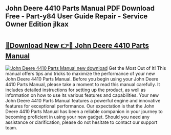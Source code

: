 ## John Deere 4410 Parts Manual PDF Download Free - Part-y84 User Guide Repair - Service Owner Edition jlkax

# <h2><a href="http://bc97071.oget.top/?id=John+Deere+4410+Parts+Manual">🔗Download New 👉🔴 John Deere 4410 Parts Manual</a></h2>

[![John Deere 4410 Parts Manual new download](https://i.imgur.com/5g1atiW.png)](http://bc97071.oget.top/?id=John+Deere+4410+Parts+Manual)
Get the Most Out of It! This manual offers tips and tricks to maximize the performance of your new John Deere 4410 Parts Manual. Before you begin using your John Deere 4410 Parts Manual, please take a moment to read this manual carefully. It includes detailed instructions for setting up the product, as well as information on how to use its various features and capabilities. Your new John Deere 4410 Parts Manual features a powerful engine and innovative features for exceptional performance. Our expectation is that the John Deere 4410 Parts Manual has been a reliable companion in your journey to becoming proficient in using your new gadget. Should you need any assistance or clarification, please do not hesitate to contact our support team.
